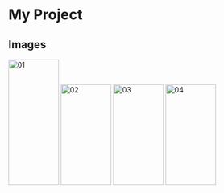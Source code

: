 # My Project

## Images

<img src="https://github.com/user-attachments/assets/2153a78f-5277-4dbd-91a7-3815c03ed0a6" alt="01" width="100" height="250" />
<img src="https://github.com/user-attachments/assets/015f7abe-1c53-4daa-976d-2f343de4a9f8" alt="02" width="100" height="200" />
<img src="https://github.com/user-attachments/assets/ae1bd816-cdbe-4dcf-a1c1-16404d1c68b6" alt="03" width="100" height="200" />
<img src="https://github.com/user-attachments/assets/d42e9425-4db9-4213-854c-4be71c9c0f4c" alt="04" width="100" height="200" />

